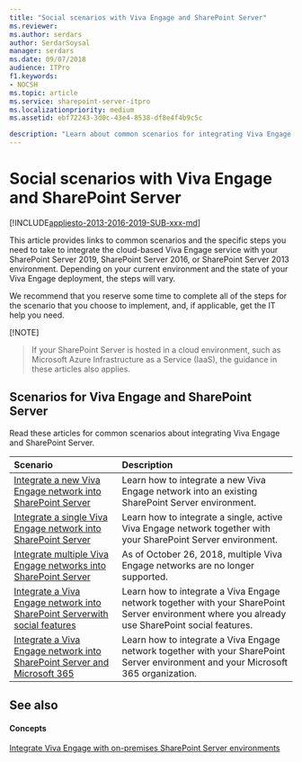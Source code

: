 ```yaml
---
title: "Social scenarios with Viva Engage and SharePoint Server"
ms.reviewer: 
ms.author: serdars
author: SerdarSoysal
manager: serdars
ms.date: 09/07/2018
audience: ITPro
f1.keywords:
- NOCSH
ms.topic: article
ms.service: sharepoint-server-itpro
ms.localizationpriority: medium
ms.assetid: ebf72243-3d0c-43e4-8538-df8e4f4b9c5c

description: "Learn about common scenarios for integrating Viva Engage with SharePoint Server."
---
```


# Social scenarios with Viva Engage and SharePoint Server

[!INCLUDE[appliesto-2013-2016-2019-SUB-xxx-md](../includes/appliesto-2013-2016-2019-SUB-xxx-md.md)]
  
This article provides links to common scenarios and the specific steps you need to take to integrate the cloud-based Viva Engage service with your SharePoint Server 2019, SharePoint Server 2016, or SharePoint Server 2013 environment. Depending on your current environment and the state of your Viva Engage deployment, the steps will vary.
  
We recommend that you reserve some time to complete all of the steps for the scenario that you choose to implement, and, if applicable, get the IT help you need. 
  
 [!NOTE]
> If your SharePoint Server is hosted in a cloud environment, such as Microsoft Azure Infrastructure as a Service (IaaS), the guidance in these articles also applies. 
  
## Scenarios for Viva Engage and SharePoint Server

Read these articles for common scenarios about integrating Viva Engage and SharePoint Server.
  
|**Scenario**|**Description**|
|:-----|:-----|
|[Integrate a new Viva Engage network into SharePoint Server](integrate-a-new-viva-engage-network-into-sharepoint-server.md) <br/> |Learn how to integrate a new Viva Engage network into an existing SharePoint Server  environment.  <br/> |
|[Integrate a single Viva Engage network into SharePoint Server](integrate-a-single-viva-engage-network-into-sharepoint-server.md) <br/> |Learn how to integrate a single, active Viva Engage network together with your SharePoint Server  environment.  <br/> |
|[Integrate multiple Viva Engage networks into SharePoint Server](integrate-multiple-viva-engage-networks-into-sharepoint-server.md) <br/> |As of October 26, 2018, multiple Viva Engage networks are no longer supported.    <br/> |
|[Integrate a Viva Engage network into SharePoint Serverwith social features](integrate-a-viva-engage-network-into-sharepoint-server-with-social-features.md) <br/> |Learn how to integrate a Viva Engage network together with your SharePoint Server environment where you already use SharePoint social features.  <br/> |
|[Integrate a Viva Engage network into SharePoint Server and Microsoft 365](integrate-a-viva-engage-network-into-sharepoint-server-and-office-365.md) <br/> |Learn how to integrate a Viva Engage network together with your SharePoint Server environment and your Microsoft 365 organization.  <br/> |
   
## See also

#### Concepts

[Integrate Viva Engage with on-premises SharePoint Server environments](integrate-viva-engage-with-on-premises-sharepoint-server-environments.md)

